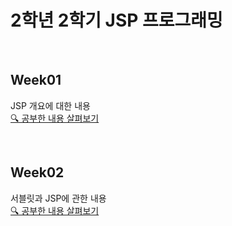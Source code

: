<h1> 2학년 2학기 JSP 프로그래밍 </h1>

<br>

## Week01
JSP 개요에 대한 내용<br>
<a href = "https://velog.io/@haansohee/1.-JSP-개요"> 🔍 공부한 내용 살펴보기 </a>

<br>

## Week02 
서블릿과 JSP에 관한 내용 <br>
<a href = "https://velog.io/@haansohee/2.-서블릿과-JSP"> 🔍 공부한 내용 살펴보기 </a>

